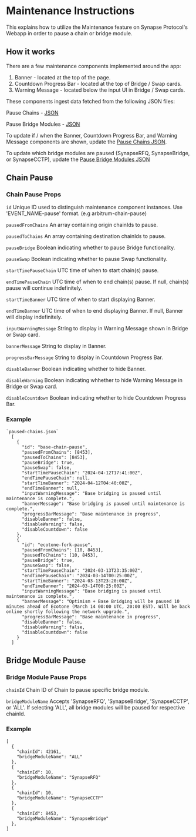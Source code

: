 # Maintenance Instructions

This explains how to utilize the Maintenance feature on Synapse Protocol's Webapp in order to pause a chain or bridge module.

## How it works

There are a few maintenance components implemented around the app:
1. Banner - located at the top of the page.
2. Countdown Progress Bar - located at the top of Bridge / Swap cards.
3. Warning Message - located below the input UI in Bridge / Swap cards.

These components ingest data fetched from the following JSON files:

Pause Chains - [JSON](https://github.com/synapsecns/sanguine/blob/master/packages/synapse-interface/public/pauses/v1/paused-chains.json)

Pause Bridge Modules - [JSON](https://github.com/synapsecns/sanguine/blob/master/packages/synapse-interface/public/pauses/v1/paused-bridge-modules.json)

To update if / when the Banner, Countdown Progress Bar, and Warning Message components are shown, update the [Pause Chains JSON](https://github.com/synapsecns/sanguine/blob/master/packages/synapse-interface/public/pauses/v1/paused-chains.json).

To update which bridge modules are paused (SynapseRFQ, SynapseBridge, or SynapseCCTP), update the [Pause Bridge Modules JSON](https://github.com/synapsecns/sanguine/blob/master/packages/synapse-interface/public/pauses/v1/paused-bridge-modules.json)

## Chain Pause

### Chain Pause Props
`id`
Unique ID used to distinguish maintenance component instances. Use 'EVENT_NAME-pause' format. (e.g arbitrum-chain-pause)

`pausedFromChains`
An array containing origin chainIds to pause.

`pausedToChains`
An array containing destination chainIds to pause.

`pauseBridge`
Boolean indicating whether to pause Bridge functionality.

`pauseSwap`
Boolean indicating whether to pause Swap functionality.

`startTimePauseChain`
UTC time of when to start chain(s) pause.

`endTimePauseChain`
UTC time of when to end chain(s) pause. If null, chain(s) pause will continue indefinitely.

`startTimeBanner`
UTC time of when to start displaying Banner.

`endTimeBanner`
UTC time of when to end displaying Banner. If null, Banner will display indefinitely.

`inputWarningMessage`
String to display in Warning Message shown in Bridge or Swap card.

`bannerMessage`
String to display in Banner.

`progressBarMessage`
String to display in Countdown Progress Bar.

`disableBanner`
Boolean indicating whether to hide Banner.

`disableWarning`
Boolean indicating whhether to hide Warning Message in Bridge or Swap card.

`disableCountdown`
Boolean indicating whether to hide Countdown Progress Bar.

### Example

```tsx
`paused-chains.json`
  [
    {
      "id": "base-chain-pause",
      "pausedFromChains": [8453],
      "pausedToChains": [8453],
      "pauseBridge": true,
      "pauseSwap": false,
      "startTimePauseChain": "2024-04-12T17:41:00Z",
      "endTimePauseChain": null,
      "startTimeBanner": "2024-04-12T04:40:00Z",
      "endTimeBanner": null,
      "inputWarningMessage": "Base bridging is paused until maintenance is complete.",
      "bannerMessage": "Base bridging is paused until maintenance is complete.",
      "progressBarMessage": "Base maintenance in progress",
      "disableBanner": false,
      "disableWarning": false,
      "disableCountdown": false
    },
    {
      "id": "ecotone-fork-pause",
      "pausedFromChains": [10, 8453],
      "pausedToChains": [10, 8453],
      "pauseBridge": true,
      "pauseSwap": false,
      "startTimePauseChain": "2024-03-13T23:35:00Z",
      "endTimePauseChain": "2024-03-14T00:25:00Z",
      "startTimeBanner": "2024-03-13T23:20:00Z",
      "endTimeBanner": "2024-03-14T00:25:00Z",
      "inputWarningMessage": "Base bridging is paused until maintenance is complete.",
      "bannerMessage": "Optimism + Base Bridging will be paused 10 minutes ahead of Ecotone (March 14 00:00 UTC, 20:00 EST). Will be back online shortly following the network upgrade.",
      "progressBarMessage": "Base maintenance in progress",
      "disableBanner": false,
      "disableWarning": false,
      "disableCountdown": false
    }
  ]
```

## Bridge Module Pause

### Bridge Module Pause Props

`chainId`
Chain ID of Chain to pause specific bridge module.

`bridgeModuleName`
Accepts 'SynapseRFQ', 'SynapseBridge', 'SynapseCCTP', or 'ALL'. If selecting 'ALL', all bridge modules will be paused for respective chainId.

### Example
```tsx
[
  {
    "chainId": 42161,
    "bridgeModuleName": "ALL"
  },
  {
    "chainId": 10,
    "bridgeModuleName": "SynapseRFQ"
  },
  {
    "chainId": 10,
    "bridgeModuleName": "SynapseCCTP"
  },
  {
    "chainId": 8453,
    "bridgeModuleName": "SynapseBridge"
  },
]
```
